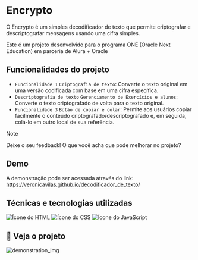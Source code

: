 # Encrypto

O Encrypto é um simples decodificador de texto que permite criptografar e descriptografar mensagens usando uma cifra simples.

Este é um projeto desenvolvido para o programa ONE (Oracle Next Education) em parceria de Alura + Oracle

## Funcionalidades do projeto

- `Funcionalidade 1` `Criptografia de texto`: Converte o texto original em uma versão codificada com base em uma cifra específica.
- `Descriptografia de texto` `Gerenciamento de Exercícios e alunos`: Converte o texto criptografado de volta para o texto original.
- `Funcionalidade 3` `Botão de copiar e colar`: Permite aos usuários copiar facilmente o conteúdo criptografado/descriptografado e, em seguida, colá-lo em outro local de sua referência.

> [!NOTE]
> Deixe o seu feedback! O que você acha que pode melhorar no projeto?

## Demo
A demonstração pode ser acessada através do link:
https://veronicavilas.github.io/decodificador_de_texto/

## Técnicas e tecnologias utilizadas

![Ícone do HTML](https://img.shields.io/badge/HTML5-E34F26?style=for-the-badge&logo=html5&logoColor=white) 
![Ícone do CSS](https://img.shields.io/badge/CSS-239120?&style=for-the-badge&logo=css3&logoColor=white) 
![Ícone do JavaScript](https://img.shields.io/badge/JavaScript-F7DF1E?style=for-the-badge&logo=javascript&logoColor=black)

## 👀 Veja o projeto

![demonstration_img](https://github.com/VeronicaVilas/decodificador_de_texto/assets/135287830/69764008-b53a-4924-9e0a-ee2435a81b4e)
